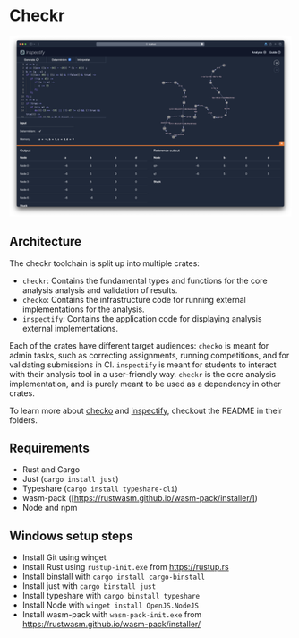 # Checkr

![](inspectify-screenshot.png)

## Architecture

The checkr toolchain is split up into multiple crates:

- `checkr`: Contains the fundamental types and functions for the core analysis analysis and validation of results.
- `checko`: Contains the infrastructure code for running external implementations for the analysis.
- `inspectify`: Contains the application code for displaying analysis external implementations.

Each of the crates have different target audiences: `checko` is meant for admin tasks, such as correcting assignments, running competitions, and for validating submissions in CI. `inspectify` is meant for students to interact with their analysis tool in a user-friendly way. `checkr` is the core analysis implementation, and is purely meant to be used as a dependency in other crates.

To learn more about [checko](./checko/README.md) and [inspectify](./inspectify/README.md), checkout the README in their folders.

## Requirements

- Rust and Cargo
- Just (`cargo install just`)
- Typeshare (`cargo install typeshare-cli`)
- wasm-pack ([https://rustwasm.github.io/wasm-pack/installer/])
- Node and npm

## Windows setup steps

- Install Git using winget
- Install Rust using `rustup-init.exe` from https://rustup.rs
- Install binstall with `cargo install cargo-binstall`
- Install just with `cargo binstall just`
- Install typeshare with `cargo binstall typeshare`
- Install Node with `winget install OpenJS.NodeJS`
- Install wasm-pack with `wasm-pack-init.exe` from https://rustwasm.github.io/wasm-pack/installer/
